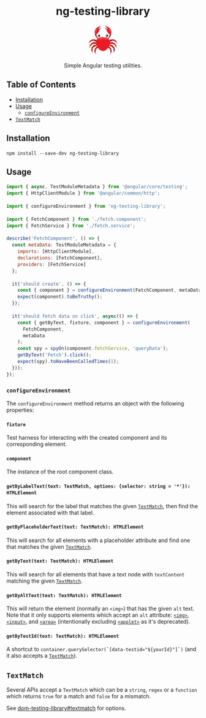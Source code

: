 <div align="center">
<h1>ng-testing-library</h1>

<a href="https://www.emojione.com/emoji/1f980">
<img height="80" width="80" alt="crab" src="https://raw.githubusercontent.com/hrocha16/ng-testing-library/master/other/crab.png" />
</a>

<p>Simple Angular testing utilities.</p>
</div>

## Table of Contents

- [Installation](#installation)
- [Usage](#usage)
  - [`configureEnvironment`](#configureEnvironment)
- [`TextMatch`](#textmatch)

## Installation

```
npm install --save-dev ng-testing-library
```

## Usage

```javascript
import { async, TestModuleMetadata } from '@angular/core/testing';
import { HttpClientModule } from '@angular/common/http';

import { configureEnvironment } from 'ng-testing-library';

import { FetchComponent } from './fetch.component';
import { FetchService } from './fetch.service';

describe('FetchComponent', () => {
  const metaData: TestModuleMetadata = {
    imports: [HttpClientModule],
    declarations: [FetchComponent],
    providers: [FetchService]
  };

  it('should create', () => {
    const { component } = configureEnvironment(FetchComponent, metaData);
    expect(component).toBeTruthy();
  });

  it('should fetch data on click', async(() => {
    const { getByText, fixture, component } = configureEnvironment(
      FetchComponent,
      metaData
    );
    const spy = spyOn(component.fetchService, 'queryData');
    getByText('Fetch').click();
    expect(spy).toHaveBeenCalledTimes(1);
  }));
});
```

### `configureEnvironment`

The `configureEnvironment` method returns an object with the following properties:

#### `fixture`

Test harness for interacting with the created component and its corresponding element.

#### `component`

The instance of the root component class.

#### `getByLabelText(text: TextMatch, options: {selector: string = '*'}): HTMLElement`

This will search for the label that matches the given [`TextMatch`](#textmatch),
then find the element associated with that label.

#### `getByPlaceholderText(text: TextMatch): HTMLElement`

This will search for all elements with a placeholder attribute and find one
that matches the given [`TextMatch`](#textmatch).

#### `getByText(text: TextMatch): HTMLElement`

This will search for all elements that have a text node with `textContent`
matching the given [`TextMatch`](#textmatch).

#### `getByAltText(text: TextMatch): HTMLElement`

This will return the element (normally an `<img>`) that has the given `alt`
text. Note that it only supports elements which accept an `alt` attribute:
[`<img>`](https://developer.mozilla.org/en-US/docs/Web/HTML/Element/img),
[`<input>`](https://developer.mozilla.org/en-US/docs/Web/HTML/Element/input),
and [`<area>`](https://developer.mozilla.org/en-US/docs/Web/HTML/Element/area)
(intentionally excluding [`<applet>`](https://developer.mozilla.org/en-US/docs/Web/HTML/Element/applet) as it's deprecated).

#### `getByTestId(text: TextMatch): HTMLElement`

A shortcut to `` container.querySelector(`[data-testid="${yourId}"]`) `` (and it
also accepts a [`TextMatch`](#textmatch)).

## `TextMatch`

Several APIs accept a `TextMatch` which can be a `string`, `regex` or a
`function` which returns `true` for a match and `false` for a mismatch.

See [dom-testing-library#textmatch](https://github.com/kentcdodds/dom-testing-library/#textmatch) for options.
